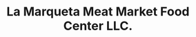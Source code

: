 ---
title: "La Marqueta Meat Market Food Center LLC."
url: /bridgeport/la-marqueta-meat-market-food-center-llc/
shop: butcher
---